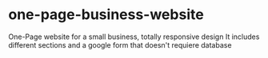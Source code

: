 # one-page-business-website
One-Page website for a small business, totally responsive design 
It includes different sections and a google form that doesn't requiere database


